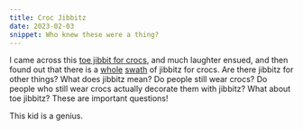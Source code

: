```yaml
---
title: Croc Jibbitz
date: 2023-02-03
snippet: Who knew these were a thing?
---
```


I came across this [toe jibbit for crocs](https://www.etsy.com/listing/1374331352/croc-toe-jibbit), and much laughter ensued, and then found out that there is a [whole](https://www.etsy.com/search?q=croc%20jibbitz&ref=auto-1&as_prefix=croc%20jib) [swath](https://www.crocs.com/c/jibbitz) of jibbitz for crocs. Are there jibbitz for other things? What does jibbitz mean? Do people still wear crocs? Do people who still wear crocs actually decorate them with jibbitz? What about toe jibbitz? These are important questions!

This kid is a genius.